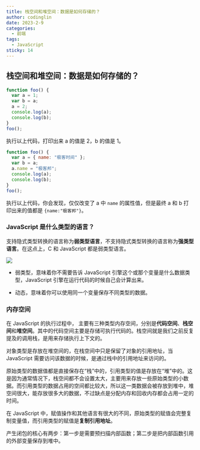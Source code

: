 ```yaml
---
title: 栈空间和堆空间：数据是如何存储的？
author: codinglin
date: 2023-2-9
categories:
  - 前端
tags:
  - JavaScript
sticky: 14
---
```


## 栈空间和堆空间：数据是如何存储的？

```js
function foo() {
  var a = 1;
  var b = a;
  a = 2;
  console.log(a);
  console.log(b);
}
foo();
```

执行以上代码，打印出来 a 的值是 2，b 的值是 1。

```js
function foo() {
  var a = { name: "极客时间" };
  var b = a;
  a.name = "极客邦";
  console.log(a);
  console.log(b);
}
foo();
```

执行以上代码，你会发现，仅仅改变了 a 中 `name` 的属性值，但是最终 a 和 b 打印出来的值都是 `{name:"极客邦"}`。

### JavaScript 是什么类型的语言？

支持隐式类型转换的语言称为**弱类型语言**，不支持隐式类型转换的语言称为**强类型语言**。在这点上，C 和 JavaScript 都是弱类型语言。

<img src="https://static001.geekbang.org/resource/image/36/f0/36f0f5bdce0a6d8c36cbb8a76931cff0.png?wh=1142*815"/>

- 弱类型，意味着你不需要告诉 JavaScript 引擎这个或那个变量是什么数据类型，JavaScript 引擎在运行代码的时候自己会计算出来。

- 动态，意味着你可以使用同一个变量保存不同类型的数据。

### 内存空间

在 JavaScript 的执行过程中， 主要有三种类型内存空间，分别是**代码空间**、**栈空间**和**堆空间**。其中的代码空间主要是存储可执行代码的。栈空间就是我们之前反复提及的调用栈，是用来存储执行上下文的。

对象类型是存放在堆空间的，在栈空间中只是保留了对象的引用地址，当 JavaScript 需要访问该数据的时候，是通过栈中的引用地址来访问的。

原始类型的数据值都是直接保存在“栈”中的，引用类型的值是存放在“堆”中的。这是因为通常情况下，栈空间都不会设置太大，主要用来存放一些原始类型的小数据。而引用类型的数据占用的空间都比较大，所以这一类数据会被存放到堆中，堆空间很大，能存放很多大的数据，不过缺点是分配内存和回收内存都会占用一定的时间。

在 JavaScript 中，赋值操作和其他语言有很大的不同，原始类型的赋值会完整复制变量值，而引用类型的赋值是**复制引用地址**。

产生闭包的核心有两步：第一步是需要预扫描内部函数；第二步是把内部函数引用的外部变量保存到堆中。
